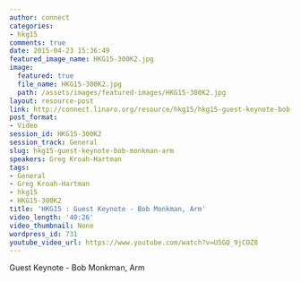 ```yaml
---
author: connect
categories:
- hkg15
comments: true
date: 2015-04-23 15:36:49
featured_image_name: HKG15-300K2.jpg
image:
  featured: true
  file_name: HKG15-300K2.jpg
  path: /assets/images/featured-images/HKG15-300K2.jpg
layout: resource-post
link: http://connect.linaro.org/resource/hkg15/hkg15-guest-keynote-bob-monkman-arm/
post_format:
- Video
session_id: HKG15-300K2
session_track: General
slug: hkg15-guest-keynote-bob-monkman-arm
speakers: Greg Kroah-Hartman
tags:
- General
- Greg Kroah-Hartman
- hkg15
- HKG15-300K2
title: 'HKG15 : Guest Keynote - Bob Monkman, Arm'
video_length: '40:26'
video_thumbnail: None
wordpress_id: 731
youtube_video_url: https://www.youtube.com/watch?v=U5GQ_9jCOZ8
---
```


Guest Keynote - Bob Monkman, Arm